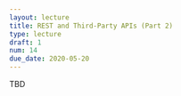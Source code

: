 ```yaml
---
layout: lecture
title: REST and Third-Party APIs (Part 2)
type: lecture
draft: 1
num: 14
due_date: 2020-05-20
---
```


TBD